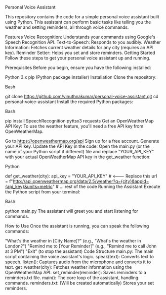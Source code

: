 

Personal Voice Assistant

This repository contains the code for a simple personal voice assistant built using Python. This assistant can perform basic tasks like telling you the weather and setting reminders, all through voice commands.

Features
Voice Recognition: Understands your commands using Google's Speech Recognition API.
Text-to-Speech: Responds to you audibly.
Weather Information: Fetches current weather details for any city (requires an API key).
Reminder Setter: Helps you set and store reminders.
Getting Started
Follow these steps to get your personal voice assistant up and running.

Prerequisites
Before you begin, ensure you have the following installed:

Python 3.x
pip (Python package installer)
Installation
Clone the repository:

Bash

git clone https://github.com/vinuthnakumar/personal-voice-assistant.git
cd personal-voice-assistant
Install the required Python packages:

Bash

pip install SpeechRecognition pyttsx3 requests
Get an OpenWeatherMap API Key:
To use the weather feature, you'll need a free API key from OpenWeatherMap.

Go to https://openweathermap.org/api
Sign up for a free account.
Generate your API key.
Update the API Key in the code:
Open the main.py (or the name of your Python script if different) file and replace "YOUR_API_KEY" with your actual OpenWeatherMap API key in the get_weather function:

Python

def get_weather(city):
    api_key = "YOUR_API_KEY" # <--- Replace this
    url = f"http://api.openweathermap.org/data/2.5/weather?q={city}&appid={api_key}&units=metric"
    # ... rest of the code
Running the Assistant
Execute the Python script from your terminal:

Bash

python main.py
The assistant will greet you and start listening for commands.

How to Use
Once the assistant is running, you can speak the following commands:

"What's the weather in [City Name]?" (e.g., "What's the weather in London?")
"Remind me to [Your Reminder]" (e.g., "Remind me to call John at 3 PM")
"Exit" (to stop the assistant)
Code Structure
main.py: The main script containing the voice assistant's logic.
speak(text): Converts text to speech.
listen(): Captures audio from the microphone and converts it to text.
get_weather(city): Fetches weather information using the OpenWeatherMap API.
set_reminder(reminder): Saves reminders to a reminders.txt file.
main(): The core loop of the assistant, handling commands.
reminders.txt: (Will be created automatically) Stores your set reminders.
